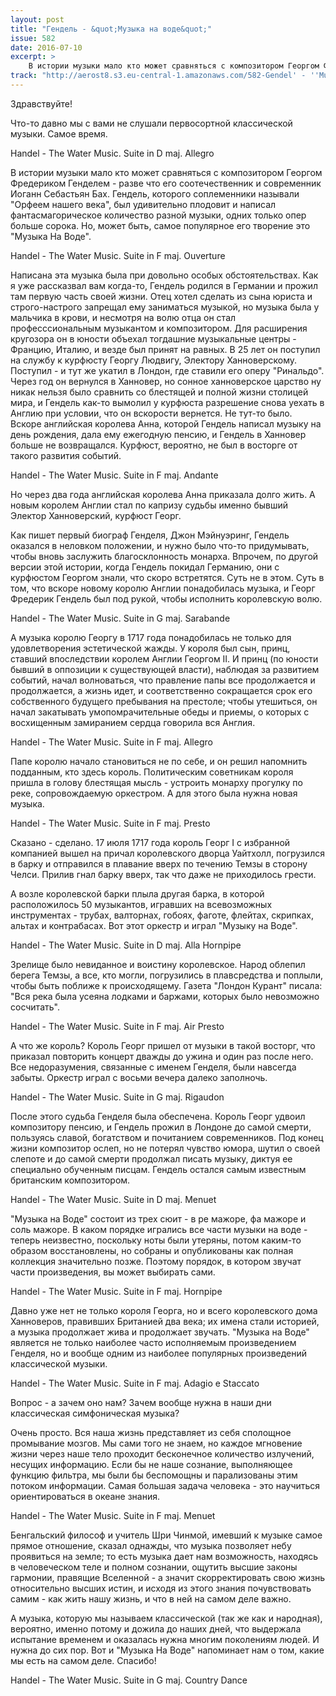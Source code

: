 ```yaml
---
layout: post
title: "Гендель - &quot;Музыка на воде&quot;"
issue: 582
date: 2016-07-10
excerpt: >
    В истории музыки мало кто может сравняться с композитором Георгом Фредериком Генделем - разве что его соотечественник и современник Иоганн Себастьян Бах. Гендель, которого соплеменники называли "Орфеем нашего века", был удивительно плодовит и написал фантасмагорическое количество разной музыки, одних только опер больше сорока. Но, может быть, самое популярное его творение это "Музыка На Воде".
track: "http://aerost8.s3.eu-central-1.amazonaws.com/582-Gendel' - ''Muzyka na Vode''.mp3"
---
```


Здравствуйте!

Что-то давно мы с вами не слушали первосортной классической музыки. Самое время.

Handel - The Water Music. Suite in D maj. Allegro

В истории музыки мало кто может сравняться с композитором Георгом Фредериком Генделем - разве что его соотечественник и современник Иоганн Себастьян Бах. Гендель, которого соплеменники называли "Орфеем нашего века", был удивительно плодовит и написал фантасмагорическое количество разной музыки, одних только опер больше сорока. Но, может быть, самое популярное его творение это "Музыка На Воде".

Handel - The Water Music. Suite in F maj. Ouverture

Написана эта музыка была при довольно особых обстоятельствах. Как я уже рассказвал вам когда-то, Гендель родился в Германии и прожил там первую часть своей жизни. Отец хотел сделать из сына юриста и строго-настрого запрещал ему заниматься музыкой, но музыка была у мальчика в крови, и несмотря на волю отца он стал професссиональным музыкантом и композитором. Для расширения кругозора он в юности объехал тогдашние музыкальные центры - Францию, Италию, и везде был принят на равных. В 25 лет он поступил на службу к курфюсту Георгу Людвигу, Электору Ханноверскому. Поступил - и тут же укатил в Лондон, где ставили его оперу "Ринальдо". Через год он вернулся в Ханновер, но сонное ханноверское царство ну никак нельзя было сравнить со блестящей и полной жизни столицей мира, и Гендель как-то вымолил у курфюста разрешение снова уехать в Англию при условии, что он вскорости вернется. Не тут-то было. Вскоре английская королева Анна, которой Гендель написал музыку на день рождения, дала ему ежегодную пенсию, и Гендель в Ханновер больше не возвращался. Курфюст, вероятно, не был в восторге от такого развития событий.

Handel - The Water Music. Suite in F maj. Andante

Но через два года английская королева Анна приказала долго жить. А новым королем Англии стал по капризу судьбы именно бывший Электор Ханноверский, курфюст Георг.

Как пишет первый биограф Генделя, Джон Мэйнуэринг, Гендель оказался в неловком положении, и нужно было что-то придумывать, чтобы вновь заслужить благосклонность монарха. Впрочем, по другой версии этой истории, когда Гендель покидал Германию, они с курфюстом Георгом знали, что скоро встретятся. Суть не в этом. Суть в том, что вскоре новому королю Англии понадобилась музыка, и Георг Фредерик Гендель был под рукой, чтобы исполнить королевскую волю.

Handel - The Water Music. Suite in G maj. Sarabande

А музыка королю Георгу в 1717 года понадобилась не только для удовлетворения эстетической жажды. У короля был сын, принц, ставший впоследствии королем Англии Георгом II. И принц (по юности бывший в оппозиции к существующей власти), наблюдая за развитием событий, начал волноваться, что правление папы все продолжается и продолжается, а жизнь идет, и соответственно сокращается срок его собственного будущего пребывания на престоле; чтобы утешиться, он начал закатывать умопомрачительные обеды и приемы, о которых с восхищенным замиранием сердца говорила вся Англия.

Handel - The Water Music. Suite in F maj. Allegro

Папе королю начало становиться не по себе, и он решил напомнить подданным, кто здесь король. Политическим советникам короля пришла в голову блестящая мысль - устроить монарху прогулку по реке, сопровождаемую оркестром. А для этого была нужна новая музыка.

Handel - The Water Music. Suite in F maj. Presto

Сказано - сделано. 17 июля 1717 года король Георг I с избранной компанией вышел на причал королевского дворца Уайтхолл, погрузился в барку и отправился в плавание вверх по течению Темзы в сторону Челси. Прилив гнал барку вверх, так что даже не приходилось грести.

А возле королевской барки плыла другая барка, в которой расположилось 50 музыкантов, игравших на всевозможных инструментах - трубах, валторнах, гобоях, фаготе, флейтах, скрипках, альтах и контрабасах. Вот этот оркестр и играл "Музыку на Воде".

Handel - The Water Music. Suite in D maj. Alla Hornpipe

Зрелище было невиданное и воистину королевское. Народ облепил берега Темзы, а все, кто могли, погрузились в плавсредства и поплыли, чтобы быть поближе к происходящему. Газета "Лондон Курант" писала: "Вся река была усеяна лодками и баржами, которых было невозможно сосчитать".

Handel - The Water Music. Suite in F maj. Air Presto

А что же король? Король Георг пришел от музыки в такой восторг, что приказал повторить концерт дважды до ужина и один раз после него. Все недоразумения, связанные с именем Генделя, были навсегда забыты. Оркестр играл с восьми вечера далеко заполночь.

Handel - The Water Music. Suite in G maj. Rigaudon

После этого судьба Генделя была обеспечена. Король Георг удвоил композитору пенсию, и Гендель прожил в Лондоне до самой смерти, пользуясь славой, богатством и почитанием современников. Под конец жизни композитор ослеп, но не потерял чувство юмора, шутил о своей слепоте и до самой смерти продолжал писать музыку, диктуя ее специально обученным писцам. Гендель остался самым известным британским композитором.

Handel - The Water Music. Suite in D maj. Menuet

"Музыка на Воде" состоит из трех сюит - в ре мажоре, фа мажоре и соль мажоре. В каком порядке игрались все части музыки на воде - теперь неизвестно, поскольку ноты были утеряны, потом каким-то образом восстановлены, но собраны и опубликованы как полная коллекция значительно позже. Поэтому порядок, в котором звучат части произведения, вы может выбирать сами.

Handel - The Water Music. Suite in F maj. Hornpipe

Давно уже нет не только короля Георга, но и всего королевского дома Ханноверов, правивших Британией два века; их имена стали историей, а музыка продолжает жива и продолжает звучать. "Музыка на Воде" является не только наиболее часто исполняемым произведением Генделя, но и вообще одним из наиболее популярных произведений классической музыки.

Handel - The Water Music. Suite in F maj. Adagio e Staccato

Вопрос - а зачем оно нам? Зачем вообще нужна в наши дни классическая симфоническая музыка?

Очень просто. Вся наша жизнь представляет из себя сполощное промывание мозгов. Мы сами того не знаем, но каждое мгновение жизни через наше тело проходит бесконечное количество излучений, несущих информацию. Если бы не наше сознание, выполняющее функцию фильтра, мы были бы беспомощны и парализованы этим потоком информации. Самая большая задача человека - это научиться ориентироваться в океане знания.

Handel - The Water Music. Suite in F maj. Menuet

Бенгальский философ и учитель Шри Чинмой, имевший к музыке самое прямое отношение, сказал однажды, что музыка позволяет небу проявиться на земле; то есть музыка дает нам возможность, находясь в человеческом теле и полном сознании, ощутить высшие законы гармонии, правящие Вселенной - а значит скорректировать свою жизнь относительно высших истин, и исходя из этого знания почувствовать самим - как жить нашу жизнь, и что в ней на самом деле важно.

А музыка, которую мы называем классической (так же как и народная), вероятно, именно потому и дожила до наших дней, что выдержала испытание временем и оказалась нужна многим поколениям людей. И нужна до сих пор. Вот и "Музыка На Воде" напоминает нам о том, какие мы есть на самом деле. Спасибо!

Handel - The Water Music. Suite in G maj. Country Dance
